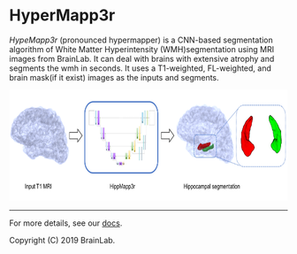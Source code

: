 # HyperMapp3r

*HypeMapp3r* (pronounced hypermapper) is a CNN-based segmentation algorithm of White Matter Hyperintensity (WMH)segmentation
using MRI images from BrainLab.
It can deal with brains with extensive atrophy and segments the wmh in seconds.
It uses a T1-weighted, FL-weighted, and brain mask(if it exist) images as the inputs and segments.

<p align="center">
      <img src="docs/images/graph_abstract.png" alt="hippocampus pop-up window"
      width="600" height="200"/>
</p>


____________________________

For more details, see our [docs](https://hypermapp3r.readthedocs.io).

Copyright (C) 2019 BrainLab.
